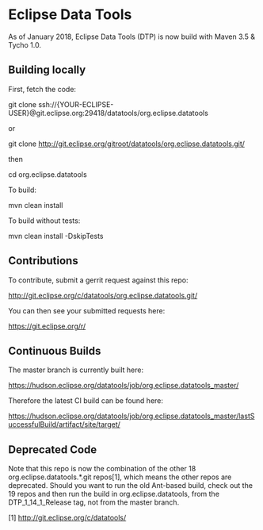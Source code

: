 # Eclipse Data Tools #

As of January 2018, Eclipse Data Tools (DTP) is now build with Maven 3.5 & Tycho 1.0.


## Building locally ##

First, fetch the code:

  git clone ssh://{YOUR-ECLIPSE-USER}@git.eclipse.org:29418/datatools/org.eclipse.datatools

or

  git clone http://git.eclipse.org/gitroot/datatools/org.eclipse.datatools.git/

then

  cd org.eclipse.datatools

To build:

  mvn clean install

To build without tests:

  mvn clean install -DskipTests


## Contributions ##

To contribute, submit a gerrit request against this repo:

http://git.eclipse.org/c/datatools/org.eclipse.datatools.git/

You can then see your submitted requests here:

https://git.eclipse.org/r/


## Continuous Builds ##

The master branch is currently built here:

https://hudson.eclipse.org/datatools/job/org.eclipse.datatools_master/

Therefore the latest CI build can be found here:

https://hudson.eclipse.org/datatools/job/org.eclipse.datatools_master/lastSuccessfulBuild/artifact/site/target/


## Deprecated Code

Note that this repo is now the combination of the other 18 org.eclipse.datatools.\*.git repos[1], which means the other repos are deprecated. Should you want to run the old Ant-based build, check out the 19 repos and then run the build in org.eclipse.datatools, from the DTP_1_14_1_Release tag, not from the master branch.


[1] http://git.eclipse.org/c/datatools/